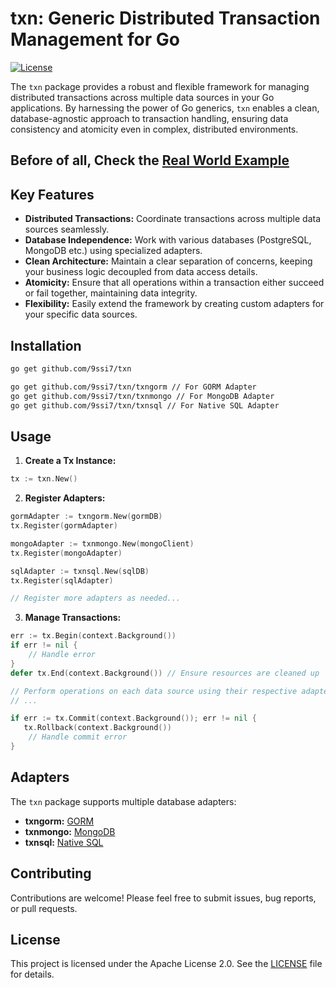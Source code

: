 # txn: Generic Distributed Transaction Management for Go

[![License](https://img.shields.io/badge/License-Apache%202.0-blue.svg)](https://opensource.org/licenses/Apache-2.0)

The `txn` package provides a robust and flexible framework for managing distributed transactions across multiple data sources in your Go applications. By harnessing the power of Go generics, `txn` enables a clean, database-agnostic approach to transaction handling, ensuring data consistency and atomicity even in complex, distributed environments.

## Before of all, Check the [Real World Example](https://github.com/9ssi7/teknasyon.banking/blob/main/apps/banking/internal/app/commands/money_transfer.go#L37)

## Key Features

* **Distributed Transactions:** Coordinate transactions across multiple data sources seamlessly.
* **Database Independence:** Work with various databases (PostgreSQL, MongoDB etc.) using specialized adapters.
* **Clean Architecture:** Maintain a clear separation of concerns, keeping your business logic decoupled from data access details.
* **Atomicity:** Ensure that all operations within a transaction either succeed or fail together, maintaining data integrity.
* **Flexibility:** Easily extend the framework by creating custom adapters for your specific data sources.

## Installation

```bash
go get github.com/9ssi7/txn

go get github.com/9ssi7/txn/txngorm // For GORM Adapter
go get github.com/9ssi7/txn/txnmongo // For MongoDB Adapter
go get github.com/9ssi7/txn/txnsql // For Native SQL Adapter
```

## Usage

1. **Create a Tx Instance:**

```go
tx := txn.New()
```

2. **Register Adapters:**

```go
gormAdapter := txngorm.New(gormDB)
tx.Register(gormAdapter)

mongoAdapter := txnmongo.New(mongoClient)
tx.Register(mongoAdapter)

sqlAdapter := txnsql.New(sqlDB)
tx.Register(sqlAdapter)

// Register more adapters as needed...
```

3. **Manage Transactions:**

```go
err := tx.Begin(context.Background())
if err != nil {
    // Handle error
}
defer tx.End(context.Background()) // Ensure resources are cleaned up

// Perform operations on each data source using their respective adapters
// ...

if err := tx.Commit(context.Background()); err != nil {
   tx.Rollback(context.Background())
    // Handle commit error
}
```

## Adapters

The `txn` package supports multiple database adapters:

* **txngorm:** [GORM](./txngorm) 
* **txnmongo:** [MongoDB](./txnmongo)
* **txnsql:** [Native SQL](./txnsql)

## Contributing

Contributions are welcome! Please feel free to submit issues, bug reports, or pull requests.

## License

This project is licensed under the Apache License 2.0. See the [LICENSE](LICENSE) file for details.
